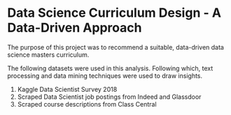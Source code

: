 # Data Science Curriculum Design - A Data-Driven Approach

The purpose of this project was to recommend a suitable, data-driven data science masters curriculum.

The following datasets were used in this analysis. Following which, text processing and data mining techniques were used to draw insights.

1) Kaggle Data Scientist Survey 2018
2) Scraped Data Scientist job postings from Indeed and Glassdoor
3) Scraped course descriptions from Class Central 
